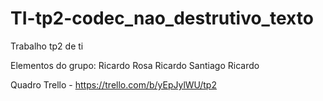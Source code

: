 # TI-tp2-codec_nao_destrutivo_texto
Trabalho tp2 de ti

Elementos do grupo:
Ricardo Rosa
Ricardo Santiago
Ricardo 

Quadro Trello - https://trello.com/b/yEpJylWU/tp2
